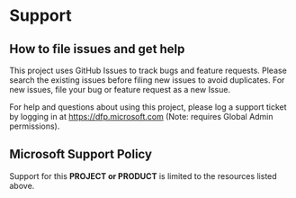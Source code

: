 # Support

## How to file issues and get help  

This project uses GitHub Issues to track bugs and feature requests. Please search the existing 
issues before filing new issues to avoid duplicates.  For new issues, file your bug or 
feature request as a new Issue.

For help and questions about using this project, please log a support ticket by logging in at https://dfp.microsoft.com (Note: requires Global Admin permissions).

## Microsoft Support Policy  

Support for this **PROJECT or PRODUCT** is limited to the resources listed above.
